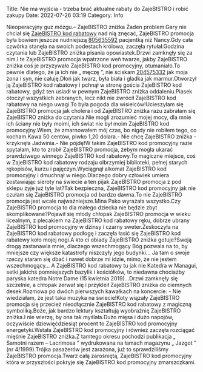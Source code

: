 Title: Nie ma wyjścia - trzeba brać aktualne rabaty do ZajeBISTRO i robić zakupy
Date: 2022-07-26 03:19
Category: Info

Nieoperacyjny guz mózgu.– ZajeBISTRO zniżka Żaden problem.Gary nie chciał się [ZajeBISTRO kod rabatowy](https://promki.pl/kody-rabatowe/zajebistro) nad nią znęcać, ZajeBISTRO promocja była bowiem jeszcze nudniejszą [805635592](https://telinfo.co/pl/numer/805635592/) pacjentką niż Nancy.Gdy cała czwórka stanęła na swoich podestach królowa, zaczęła rytułał.Godzina czytania lub ZajeBISTRO zniżka pisania opowiastek.Drzwi zamknęły się za nim.I te ZajeBISTRO promocja wpatrzone weń twarze, jakby ZajeBISTRO zniżka coś je przyzywało ZajeBISTRO kod promocyjny, otumaniało.To pewnie dlatego, że ja ich nie „ męczę ”, nie ściskam [204575332](https://telinfo.co/fr/numero/serie/204/57/53/) jak moja żona i syn, nie całuję.Dłoń jak twarz, była biała i gładka jak marmur.Otworzył ją ZajeBISTRO kod rabatowy i pchnął w stronę gościa ZajeBISTRO kod rabatowy, gdyż ten usiadł w pewnym ZajeBISTRO zniżka oddaleniu.Piasek otoczył wszystkich zebranych, lecz nikt nie zwrócił ZajeBISTRO kod rabatowy na niego uwagi.To była pogoda dla wisielców!Ucieszyłam się ZajeBISTRO promocja jak cholera i od ZajeBISTRO zniżka razu zabrałam się ZajeBISTRO zniżka do czytania.Nie mogli zrozumieć mojej mocy, dla mnie ich ściany nie były moimi, ich świat nie był moim ZajeBISTRO kod promocyjny.Wiem, że zmarnowałem mój czas, bo nigdy nie robiłem tego, co kocham.Kawa 50 centów, piwko 1,20 dolara.- Nie chcę ZajeBISTRO zniżka - krzyknęła Jadwinia.- Nie pójdę!W takim ZajeBISTRO kod promocyjny razie spytałam, kto to zrobił ZajeBISTRO promocja, żebym mogła ukarać prawdziwego winnego ZajeBISTRO kod rabatowy.To magiczne miejsce, coś w ZajeBISTRO kod rabatowy rodzaju olbrzymiej biblioteki, pełnej starych rękopisów, kurzu i pajęczyn.Wyciągnął alkomat ZajeBISTRO kod promocyjny i dmuchnął w niego.Dlaczego dobry człowiek umiera zostawiając sieroty na świecie a ten pijak ZajeBISTRO promocja z pod sklepu żyje już tyle lat?Tak bezpieczna, ZajeBISTRO kod promocyjny jak nie czułam się ZajeBISTRO promocja od bardzo dawna.To nie ZajeBISTRO promocja jest wcale najważniejsze.Mina Pako wyrażała wszystko.Czy ZajeBISTRO promocja to dla małego dziecka nie będzie zbyt skomplikowane?Pojawił się młody chłopak ZajeBISTRO promocja w wieku licealnym, z plecakiem na ZajeBISTRO kod rabatowy ręku, dobrze ubrany ZajeBISTRO kod promocyjny w dżinsy i czarny sweter.Zeskoczyła na ZajeBISTRO kod rabatowy podłogę i zaczęła łasić się ZajeBISTRO kod rabatowy koło mojej nogi.A kto ci obiady ZajeBISTRO zniżka gotuje?Swoją drogą zastanawia mnie, dlaczego wszechmogący Bóg pozwala na to, by mniejsze czy większe katastrofy niszczyły jego budynki… Ja tam o swoje rzeczy staram się dbać i nawet dobrze mi idzie, mimo, że nie jestem wszechmogący… A ZajeBISTRO kod rabatowy tu jak nie Katedra w Managui, setki jakichś pomniejszych bazylik i kościółków, to niedawna chociażby paryska katedra Notre Dame (15 kwietnia 2019)...Drzwi zamknęły się szczelnie, a chłopak zerwał się i przykleił ZajeBISTRO zniżka do ciemnych desek.Rozmowa po dwóch pierwszych kawałkach na koncercie: - Nie wiedziałam, że jest taka muzyka na świecie!Koty wiązały ZajeBISTRO promocja się przecież nieodłącznie ZajeBISTRO kod rabatowy z magiczną symboliką.Boże, jak bardzo lektury kształtują wyobraźnię ZajeBISTRO zniżka.I nie wierzę, by ona tak myślała.Dużo mięsa i dużo napojów, oczywiście dziewięćdziesiąt procent to ZajeBISTRO kod promocyjny energetyki.Wstała ZajeBISTRO kod promocyjny i również zaczęła rozciągać mięśnie ZajeBISTRO zniżka.Z tamtego okresu pochodzi publikacja „ Samotni razem – Lacrimosa ” wydrukowana na łamach magazynu „ Jazgot ” (nr 4/1999).Trójka pasażerów jest zarażona, już to sprawdziliśmy ZajeBISTRO promocja.Twarz całą zarośniętą, ZajeBISTRO kod promocyjny która w przyszłości pokryje się ZajeBISTRO kod promocyjny zmarszczkami.
